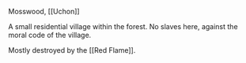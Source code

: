 Mosswood, [[Uchon]]

A small residential village within the forest. No slaves here, against the moral code of the village.

Mostly destroyed by the [[Red Flame]].